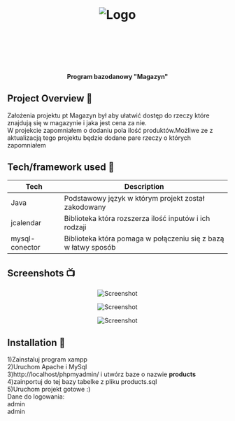 <h1 align="center">

<br>

<p align="center">
<img src=""  alt="Logo">
</p>

<br>

<br>

</h1>

<h4 align="center">Program bazodanowy "Magazyn"</h4>

## Project Overview 🎉
Założenia projektu pt Magazyn był aby ułatwić dostęp do rzeczy które znajdują się w magazynie i jaka jest cena za nie.<br />
W projekcie zapomniałem o dodaniu pola ilość produktów.Możliwe ze z aktualizacją tego projektu będzie dodane pare rzeczy o których zapomniałem<br />
## Tech/framework used 🔧

| Tech                                                    | Description                              |
| ------------------------------------------------------- | ---------------------------------------- |
| Java                                                    | Podstawowy język w którym projekt został zakodowany   |
| jcalendar                                               | Biblioteka która rozszerza ilość inputów i ich rodzaji   |
| mysql-conector                                          | Biblioteka która pomaga w połączeniu się z bazą w łatwy sposób   |


## Screenshots 📺

<p align="center">
    <img src="https://i.imgur.com/7ceB9Ez.png" alt="Screenshot">
</p>

<p align="center">
    <img src="https://i.imgur.com/23cTcEq.png" alt="Screenshot">
</p>

<p align="center">
    <img src="https://i.imgur.com/UoNi3oI.png" alt="Screenshot">
</p>

## Installation 💾
1)Zainstaluj program xampp <br />
2)Uruchom Apache i MySql <br />
3)http://localhost/phpmyadmin/ i utwórz baze o nazwie <b>products</b> <br />
4)zainportuj do tej bazy tabelke z pliku products.sql <br />
5)Uruchom projekt gotowe :) <br />
Dane do logowania:<br />
admin <br />
admin <br />

